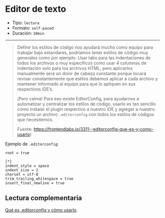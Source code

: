 # Editor de texto

* Tipo: `lectura`
* Formato: `self-paced`
* Duración: `10min`

***

> Definir los estilos de código nos ayudará mucho como equipo para trabajar bajo
> estandares, podríamos tener estilos de código muy generales como por ejemplo:
> Usar tabs para las indentaciones de todos los archivos o muy especificos como
> usar 4 columnas de indentación solo para los archivos HTML, pero aplicarlos
> manualmente será un dolor de cabeza constante porque tocará revisar
> constantemente que estilos debemos aplicar a cada archivo y mantener informado
> al equipo para que lo apliquen en sus respectivos IDE’s.
>
> ¡Pero calma! Para eso existe EditorConfig, para ayudarnos a automatizar y
> centralizar los estilos de código, usarlo es tan sencillo como instalar el
> plugin respectivo a nuestro IDE y agregar a nuestro proyecto un archivo
> `.editorconfig` con todos los estilos de códigos que necesitemos.
>
> Fuente: https://frontendlabs.io/3311--editorconfig-que-es-y-como-usarlo)

Ejemplo de `.editorconfig`:

```text
root = true

[*]
indent_style = space
indent_size = 2
charset = utf-8
trim_trailing_whitespace = true
insert_final_newline = true
```

## Lectura complementaria

[Qué es .editorconfig y cómo usarlo](https://frontendlabs.io/3311--editorconfig-que-es-y-como-usarlo).

